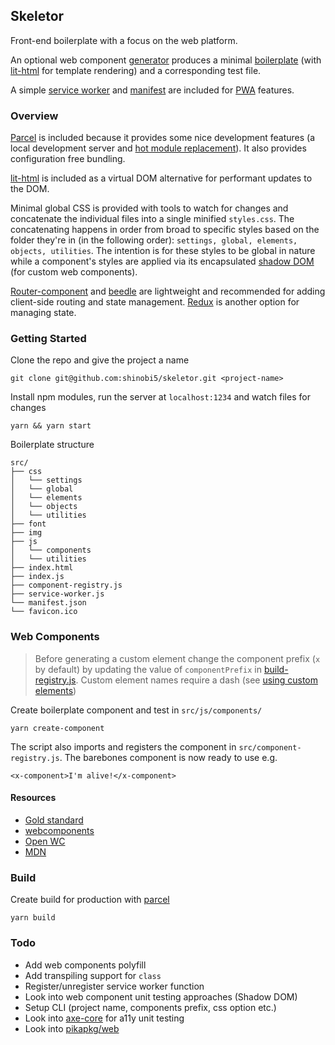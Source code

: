 ## Skeletor

Front-end boilerplate with a focus on the web platform.

An optional web component [generator](https://github.com/shinobi5/skeletor/blob/master/scripts/create-component.js) produces a minimal [boilerplate](https://github.com/shinobi5/skeletor/blob/master/scripts/templates/component.js) (with [lit-html](https://github.com/polymer/lit-html) for template rendering) and a corresponding test file.

A simple [service worker](https://github.com/shinobi5/skeletor/blob/master/src/service-worker.js) and [manifest](https://github.com/shinobi5/skeletor/blob/master/src/manifest.json) are included for [PWA](https://developer.mozilla.org/en-US/docs/Web/Progressive_web_apps) features. 

### Overview

[Parcel](https://parceljs.org/) is included because it provides some nice development features (a local development server and [hot module replacement](https://parceljs.org/hmr.html)). It also provides configuration free bundling. 

[lit-html](https://github.com/polymer/lit-html) is included as a virtual DOM alternative for performant updates to the DOM.

Minimal global CSS is provided with tools to watch for changes and concatenate the individual files into a single minified `styles.css`. The concatenating happens in order from broad to specific styles based on the folder they're in (in the following order): `settings, global, elements, objects, utilities`. The intention is for these styles to be global in nature while a component's styles are applied via its encapsulated [shadow DOM](https://developer.mozilla.org/en-US/docs/Web/Web_Components/Using_shadow_DOM) (for custom web components).

[Router-component](https://github.com/mkay581/router-component) and [beedle](https://github.com/andybelldesign/beedle) are lightweight and recommended for adding client-side routing and state management. [Redux](https://github.com/reduxjs/redux) is another option for managing state.

### Getting Started

Clone the repo and give the project a name
```
git clone git@github.com:shinobi5/skeletor.git <project-name>
```

Install npm modules, run the server at `localhost:1234` and watch files for changes 

```
yarn && yarn start
```

Boilerplate structure
```
src/
├── css
│   └── settings
│   └── global
│   └── elements
│   └── objects
│   └── utilities
├── font
├── img
├── js
│   └── components
│   └── utilities
├── index.html
├── index.js
├── component-registry.js
├── service-worker.js
└── manifest.json
└── favicon.ico
```

### Web Components

> Before generating a custom element change the component prefix (`x` by default) by updating the value of `componentPrefix` in [build-registry.js](https://github.com/shinobi5/skeletor/blob/master/scripts/build-registry.js). Custom element names require a dash (see [using custom elements](https://developer.mozilla.org/en-US/docs/Web/Web_Components/Using_custom_elements))

Create boilerplate component and test in `src/js/components/`
```
yarn create-component
```

The script also imports and registers the component in `src/component-registry.js`. The barebones component is now ready to use e.g. 
```
<x-component>I'm alive!</x-component>
```

#### Resources
+ [Gold standard](https://github.com/webcomponents/gold-standard/wiki)
+ [webcomponents](https://www.webcomponents.org)
+ [Open WC](https://open-wc.org/)
+ [MDN](https://developer.mozilla.org/en-US/docs/Web/Web_Components)

### Build

Create build for production with [parcel](https://parceljs.org/)
```
yarn build
```

### Todo
+ Add web components polyfill
+ Add transpiling support for `class`
+ Register/unregister service worker function
+ Look into web component unit testing approaches (Shadow DOM)
+ Setup CLI (project name, components prefix, css option etc.)
+ Look into [axe-core](https://github.com/dequelabs/axe-core) for a11y unit testing
+ Look into [pikapkg/web](https://github.com/pikapkg/web)
